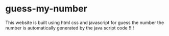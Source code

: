 # guess-my-number
This website is built using html css and javascript for guess the number 
the number is automatically generated by the java script code !!!!
